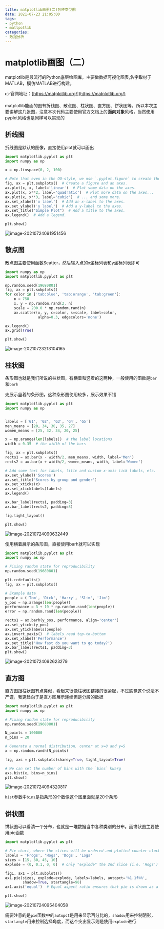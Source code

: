 ```yaml
---
title: matplotlib画图(二)各种类型图
date: 2021-07-23 21:05:00
tags:
- python
- matlpotlib
categories:
- 数据分析
---
```


# matplotlib画图（二）

matplotlib是最流行的Python底层绘图库，主要做数据可视化图表,名字取材于MATLAB，模仿MATLAB进行构建。

👉官网地址：[https://matplotlib.org/](https://matplotlib.org/)

matplotlib能画的图有折线图、散点图、柱状图、直方图、饼状图等，所以本次主要讲解这几张图，注意本次代码主要使用官方文档上的**面向对象**风格，当然使用pyplot风格也是同样可以实现的

## 折线图

折线图是默认的图像，直接使用plot就可以画出

```python
import matplotlib.pyplot as plt
import numpy as np

x = np.linspace(0, 2, 100)

# Note that even in the OO-style, we use `.pyplot.figure` to create the figure.
fig, ax = plt.subplots()  # Create a figure and an axes.
ax.plot(x, x, label='linear')  # Plot some data on the axes.
ax.plot(x, x**2, label='quadratic')  # Plot more data on the axes...
ax.plot(x, x**3, label='cubic')  # ... and some more.
ax.set_xlabel('x label')  # Add an x-label to the axes.
ax.set_ylabel('y label')  # Add a y-label to the axes.
ax.set_title("Simple Plot")  # Add a title to the axes.
ax.legend()  # Add a legend.

plt.show()
```

![image-20210724091951456](https://cdn.jsdelivr.net/gh/zhou-ning/blog-image-bed@main/数据分析/image-20210724091951456.png)

## 散点图

散点图主要使用函数Scatter，然后输入点的x坐标列表和y坐标列表即可

```python
import numpy as np
import matplotlib.pyplot as plt

np.random.seed(19680801)
fig, ax = plt.subplots()
for color in ['tab:blue', 'tab:orange', 'tab:green']:
    n = 750
    x, y = np.random.rand(2, n)
    scale = 200.0 * np.random.rand(n)
    ax.scatter(x, y, c=color, s=scale, label=color,
               alpha=0.3, edgecolors='none')

ax.legend()
ax.grid(True)

plt.show()
```

![image-20210723213104165](https://cdn.jsdelivr.net/gh/zhou-ning/blog-image-bed@main/数据分析/image-20210723213104165.png)

## 柱状图

条形图也就是我们所说的柱状图，有横着和竖着的这两种，一般使用的函数是`bar`和`barh`

先展示竖着的条形图，这种条形图使用较多，展示效果不错

```python
import matplotlib.pyplot as plt
import numpy as np


labels = ['G1', 'G2', 'G3', 'G4', 'G5']
men_means = [20, 34, 30, 35, 27]
women_means = [25, 32, 34, 20, 25]

x = np.arange(len(labels))  # the label locations
width = 0.35  # the width of the bars

fig, ax = plt.subplots()
rects1 = ax.bar(x - width/2, men_means, width, label='Men')
rects2 = ax.bar(x + width/2, women_means, width, label='Women')

# Add some text for labels, title and custom x-axis tick labels, etc.
ax.set_ylabel('Scores')
ax.set_title('Scores by group and gender')
ax.set_xticks(x)
ax.set_xticklabels(labels)
ax.legend()

ax.bar_label(rects1, padding=3)
ax.bar_label(rects2, padding=3)

fig.tight_layout()

plt.show()
```

![image-20210724090632449](https://cdn.jsdelivr.net/gh/zhou-ning/blog-image-bed@main/数据分析/image-20210724090632449.png)

使用横着展示的条形图，直接使用barh就可以实现

```python
import matplotlib.pyplot as plt
import numpy as np

# Fixing random state for reproducibility
np.random.seed(19680801)

plt.rcdefaults()
fig, ax = plt.subplots()

# Example data
people = ('Tom', 'Dick', 'Harry', 'Slim', 'Jim')
y_pos = np.arange(len(people))
performance = 3 + 10 * np.random.rand(len(people))
error = np.random.rand(len(people))

rects1 = ax.barh(y_pos, performance, align='center')
ax.set_yticks(y_pos)
ax.set_yticklabels(people)
ax.invert_yaxis()  # labels read top-to-bottom
ax.set_xlabel('Performance')
ax.set_title('How fast do you want to go today?')
ax.bar_label(rects1, padding=3)
plt.show()
```

![image-20210724092623279](https://cdn.jsdelivr.net/gh/zhou-ning/blog-image-bed@main/数据分析/image-20210724092623279.png)

## 直方图

直方图跟柱状图有点类似，看起来很像柱状图链接的很紧密，不过感觉这个说法不严谨，我更趋向于是直方图展示连续但是分段的数据

```python
import matplotlib.pyplot as plt
import numpy as np

# Fixing random state for reproducibility
np.random.seed(19680801)

N_points = 100000
n_bins = 20

# Generate a normal distribution, center at x=0 and y=5
x = np.random.randn(N_points)

fig, axs = plt.subplots(sharey=True, tight_layout=True)

# We can set the number of bins with the `bins` kwarg
axs.hist(x, bins=n_bins)
plt.show()

```

![image-20210724094320817](https://cdn.jsdelivr.net/gh/zhou-ning/blog-image-bed@main/数据分析/image-20210724094320817.png)

`hist`参数中`bins`是指条形的个数像这个图里面就是20个条形

## 饼状图

饼状图可以看清一个分布，也就是一堆数据当中各种类别的分布。画饼状图主要使用pie函数

```python
import matplotlib.pyplot as plt

# Pie chart, where the slices will be ordered and plotted counter-clockwise:
labels = 'Frogs', 'Hogs', 'Dogs', 'Logs'
sizes = [15, 30, 45, 10]
explode = (0, 0.1, 0, 0)  # only "explode" the 2nd slice (i.e. 'Hogs')

fig1, ax1 = plt.subplots()
ax1.pie(sizes, explode=explode, labels=labels, autopct='%1.1f%%',
        shadow=True, startangle=90)
ax1.axis('equal')  # Equal aspect ratio ensures that pie is drawn as a circle.

plt.show()
```

![image-20210724095404058](https://cdn.jsdelivr.net/gh/zhou-ning/blog-image-bed@main/数据分析/image-20210724095404058.png)

需要注意的是`pie`函数中的`autopct`是用来显示百分比的，`shadow`用来控制阴影，`startangle`用来控制选择角度，而这个突出显示则是使用`explode`进行

